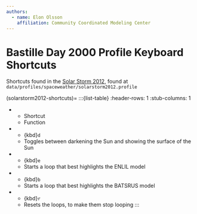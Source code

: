 ```yaml
---
authors:
  - name: Elon Olsson
    affiliation: Community Coordinated Modeling Center
---
```


# Bastille Day 2000 Profile Keyboard Shortcuts

Shortcuts found in the [Solar Storm 2012](/profiles/spaceweather/solarstorm2012), found at `data/profiles/spaceweather/solarstorm2012.profile`

(solarstorm2012-shortcuts)=
:::{list-table}
:header-rows: 1
:stub-columns: 1
* - Shortcut
  - Function
* - {kbd}`d`
  - Toggles between darkening the Sun and showing the surface of the Sun
* - {kbd}`e`
  - Starts a loop that best highlights the ENLIL model
* - {kbd}`b`
  - Starts a loop that best highlights the BATSRUS model
* - {kbd}`r`
  - Resets the loops, to make them stop looping
:::
